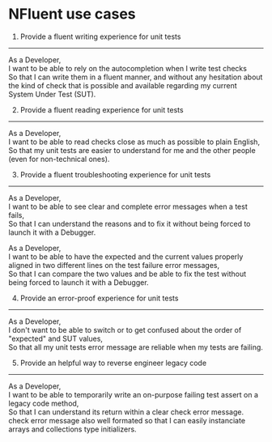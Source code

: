 NFluent use cases
=================

1. Provide a fluent writing experience for unit tests
-----------------------------------------------------
As a Developer,  
I want to be able to rely on the autocompletion when I write test checks  
So that I can write them in a fluent manner, and without any hesitation about the kind of check that is possible and available regarding my current System Under Test (SUT).  
  

2. Provide a fluent reading experience for unit tests
-----------------------------------------------------
As a Developer,  
I want to be able to read checks close as much as possible to plain English,  
So that my unit tests are easier to understand for me and the other people (even for non-technical ones).  


3. Provide a fluent troubleshooting experience for unit tests
-------------------------------------------------------------
As a Developer,  
I want to be able to see clear and complete error messages when a test fails,  
So that I can understand the reasons and to fix it without being forced to launch it with a Debugger.  

As a Developer,  
I want to be able to have the expected and the current values properly aligned in two different lines on the test failure error messages,  
So that I can compare the two values and be able to fix the test without being forced to launch it with a Debugger.  


4. Provide an error-proof experience for unit tests
----------------------------------------------------
As a Developer,  
I don't want to be able to switch or to get confused about the order of "expected" and SUT values,  
So that all my unit tests error message are reliable when my tests are failing.


5. Provide an helpful way to reverse engineer legacy code
---------------------------------------------------------
As a Developer,  
I want to be able to temporarily write an on-purpose failing test assert on a legacy code method,  
So that I can understand its return within a clear check error message. check error message also well formated so that I can easily instanciate arrays and collections type initializers. 


 